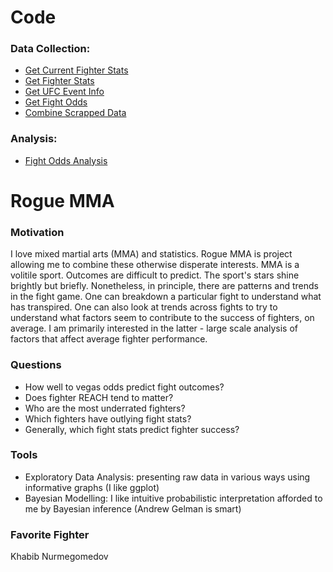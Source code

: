 # Code 

### Data Collection:

* [Get Current Fighter Stats](https://rogue-mma.github.io/Rogue-MMA/Data-Collection/get_current_fighter_stats.html)
* [Get Fighter Stats](https://rogue-mma.github.io/Rogue-MMA/Data-Collection/get_fighter_stats.html)
* [Get UFC Event Info](https://rogue-mma.github.io/Rogue-MMA/Data-Collection/get_event_info.html)
* [Get Fight Odds](https://rogue-mma.github.io/Rogue-MMA/Data-Collection/get_fight_odds.html)
* [Combine Scrapped Data](https://rogue-mma.github.io/Rogue-MMA/Data-Collection/combine_scraped_data.html)

### Analysis:

* [Fight Odds Analysis](https://rogue-mma.github.io/Rogue-MMA/Analysis/fight_odds_analysis.html)

# Rogue MMA

### Motivation

I love mixed martial arts (MMA) and statistics. Rogue MMA is project allowing me to combine these otherwise disperate interests. MMA is a volitile sport. Outcomes are difficult to predict. The sport's stars shine brightly but briefly. Nonetheless, in principle, there are patterns and trends in the fight game. One can breakdown a particular fight to understand what has transpired. One can also look at trends across fights to try to understand what factors seem to contribute to the success of fighters, on average. I am primarily interested in the latter - large scale analysis of factors that affect average fighter performance.

### Questions

- How well to vegas odds predict fight outcomes?
- Does fighter REACH tend to matter?
- Who are the most underrated fighters?
- Which fighters have outlying fight stats?
- Generally, which fight stats predict fighter success? 

### Tools

- Exploratory Data Analysis: presenting raw data in various ways using informative graphs (I like ggplot)
- Bayesian Modelling: I like intuitive probabilistic interpretation afforded to me by Bayesian inference (Andrew Gelman is smart)

### Favorite Fighter

Khabib Nurmegomedov 
